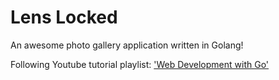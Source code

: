 # Lens Locked

An awesome photo gallery application written in Golang!

Following Youtube tutorial playlist: ['Web Development with Go'](https://www.youtube.com/playlist?list=PLVEltXlEeWglOJ42pCxf22YVyxkzan3Xg)

